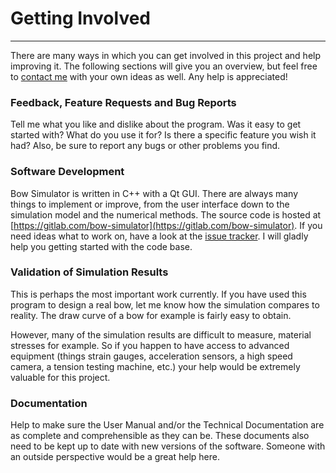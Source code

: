 # Getting Involved

---

There are many ways in which you can get involved in this project and help improving it.
The following sections will give you an overview, but feel free to [contact me](contact.md) with your own ideas as well. Any help is appreciated!

### Feedback, Feature Requests and Bug Reports

Tell me what you like and dislike about the program. Was it easy to get started with?
What do you use it for? Is there a specific feature you wish it had?
Also, be sure to report any bugs or other problems you find.

### Software Development

Bow Simulator is written in C++ with a Qt GUI.
There are always many things to implement or improve, from the user interface down to the simulation model and the numerical methods.
The source code is hosted at [https://gitlab.com/bow-simulator](https://gitlab.com/bow-simulator). <!--Check out the Readme for build instructions, an introduction to the codebase and how to contribute.-->
If you need ideas what to work on, have a look at the [issue tracker](https://gitlab.com/bow-simulator/bow-simulator/issues).
I will gladly help you getting started with the code base.

### Validation of Simulation Results

This is perhaps the most important work currently.
If you have used this program to design a real bow, let me know how the simulation compares to reality.
The draw curve of a bow for example is fairly easy to obtain.

However, many of the simulation results are difficult to measure, material stresses for example.
So if you happen to have access to advanced equipment (things strain gauges, acceleration sensors, a high speed camera, a tension testing machine, etc.) your help would be extremely valuable for this project.

### Documentation

Help to make sure the User Manual and/or the Technical Documentation are as complete and comprehensible as they can be.
These documents also need to be kept up to date with new versions of the software.
Someone with an outside perspective would be a great help here.

<!--All documentation is written in LaTex, the source files can be found at [https://bitbucket.org/stfnp/bow-simulator-docs](https://bitbucket.org/stfnp/bow-simulator-docs).-->